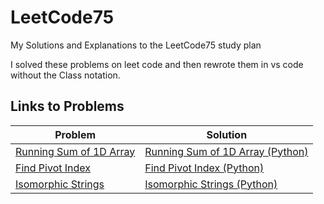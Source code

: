 # LeetCode75
My Solutions and Explanations to the LeetCode75 study plan

I solved these problems on leet code and then rewrote them in vs code without the Class notation.

## Links to Problems

| Problem  | Solution |
| ------------- | ------------- |
| [Running Sum of 1D Array](https://leetcode.com/problems/running-sum-of-1d-array/description/?envType=study-plan&id=level-1)  | [Running Sum of 1D Array (Python)](https://github.com/nfrankeln/LeetCode75/blob/main/running_sum_1d_array.py)  |
| [Find Pivot Index](https://leetcode.com/problems/find-pivot-index/?envType=study-plan&id=level-1)  | [Find Pivot Index (Python)](https://github.com/nfrankeln/LeetCode75/blob/main/find_pivot_index.py) |
| [Isomorphic Strings](https://leetcode.com/problems/isomorphic-strings/description/) | [Isomorphic Strings (Python)](https://github.com/nfrankeln/LeetCode75/blob/main/isomorphic_strings.py) |



